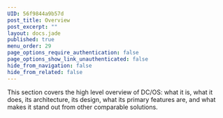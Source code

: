 ```yaml
---
UID: 56f9844a9b57d
post_title: Overview
post_excerpt: ""
layout: docs.jade
published: true
menu_order: 29
page_options_require_authentication: false
page_options_show_link_unauthenticated: false
hide_from_navigation: false
hide_from_related: false
---
```

This section covers the high level overview of DC/OS: what it is, what it does, its architecture, its design, what its primary features are, and what makes it stand out from other comparable solutions.